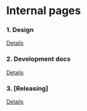 # Internal pages

### 1. Design
[Details](/design/main.md)

### 2. Development docs
[Details](/dev/)

### 3. [Releasing]
[Details](/rel/main.md)

